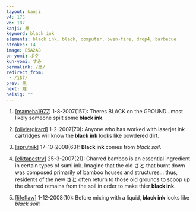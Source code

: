 ```yaml
---
layout: kanji
v4: 175
v6: 187
kanji: 墨
keyword: black ink
elements: black ink, black, computer, oven-fire, drop4, barbecue
strokes: 14
image: E5A2A8
on-yomi: ボク
kun-yomi: すみ
permalink: /墨/
redirect_from:
 - /187/
prev: 黒
next: 鯉
heisig: ""
---
```


1) [<a href="http://kanji.koohii.com/profile/mameha1977">mameha1977</a>] 1-8-2007(157): Theres BLACK on the GROUND...most likely someone spilt some<strong> black ink</strong>.

2) [<a href="http://kanji.koohii.com/profile/oliviergirard">oliviergirard</a>] 1-2-2007(70): Anyone who has worked with laserjet ink cartridges will know the<strong> black ink</strong> looks like powdered dirt.

3) [<a href="http://kanji.koohii.com/profile/sprutnik">sprutnik</a>] 17-10-2008(63): <strong>Black ink</strong> comes from <em>black</em> <em>soil</em>.

4) [<a href="http://kanji.koohii.com/profile/elktapestry">elktapestry</a>] 25-3-2007(21): Charred bamboo is an essential ingredient in certain types of sumi ink. Imagine that the old さと that burnt down was composed primarily of bamboo houses and structures... thus, residents of the new さと often return to those old grounds to scoop up the charred remains from the soil in order to make thier<strong> black ink</strong>.

5) [<a href="http://kanji.koohii.com/profile/lifeflaw">lifeflaw</a>] 1-12-2008(10): Before mixing with a liquid,<strong> black ink</strong> looks like <em>black</em> <em>soil</em>!


